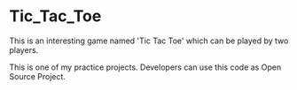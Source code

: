 # Tic_Tac_Toe
This is an interesting game named 'Tic Tac Toe' which can be played by two players.

This is one of my practice projects. Developers can use this code as Open Source Project.
